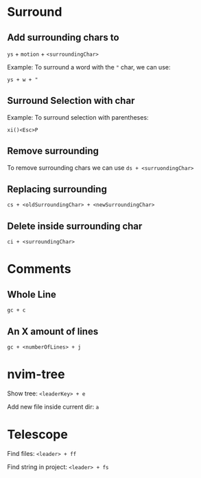 # Surround

## Add surrounding chars to

`ys` + `motion` + `<surroundingChar>`

Example: To surround a word with the `"` char, we can use:

`ys + w + "`

## Surround Selection with char

Example: To surround selection with parentheses:

`xi()<Esc>P`

## Remove surrounding
To remove surrounding chars we can use `ds + <surruondingChar>`

## Replacing surrounding

`cs + <oldSurroundingChar> + <newSurroundingChar>`

## Delete inside surrounding char

`ci + <surroundingChar>`

# Comments

## Whole Line
`gc + c`

## An X amount of lines
`gc + <numberOfLines> + j`

# nvim-tree

Show tree: `<leaderKey> + e`

Add new file inside current dir: `a`

# Telescope

Find files: `<leader> + ff`

Find string in project: `<leader> + fs`